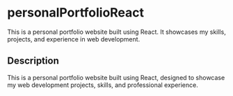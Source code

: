 # personalPortfolioReact
This is a personal portfolio website built using React. It showcases my skills, projects, and experience in web development.
## Description
This is a personal portfolio website built using React, designed to showcase my web development projects, skills, and professional experience.
